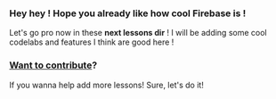 ### Hey hey ! Hope you already like how cool Firebase is ! 

Let's go pro now in these **next lessons dir** ! I will be adding some cool codelabs and features I think are good here !

### [Want to contribute]()? 

If you wanna help add more lessons! Sure, let's do it!
